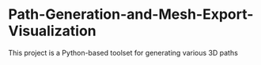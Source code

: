# Path-Generation-and-Mesh-Export-Visualization
This project is a Python-based toolset for generating various 3D paths
